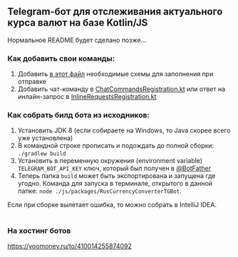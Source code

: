 ## Telegram-бот для отслеживания актуального курса валют на базе Kotlin/JS

Нормальное README будет сделано позже...

### Как добавить свои команды:
1) Добавить [в этот файл](https://github.com/LennyLizowzskiy/ruscurrencybot-telegram/blob/master/src/main/kotlin/telegrambot/messages/schemas/MessageSchemaRegistration.kt) необходимые схемы для заполнения при отправке
2) Добавить чат-команду в [ChatCommandsRegistration.kt](https://github.com/LennyLizowzskiy/ruscurrencybot-telegram/blob/master/src/main/kotlin/telegrambot/commands/ChatCommandsRegistration.kt) или ответ на инлайн-запрос в [InlineRequestsRegistration.kt](https://github.com/LennyLizowzskiy/ruscurrencybot-telegram/blob/master/src/main/kotlin/telegrambot/commands/InlineRequestsRegistration.kt)

### Как собрать билд бота из исходников:
1) Установить JDK 8 (если собираете на Windows, то Java скорее всего уже установлена)
2) В командной строке прописать и подождать до полной сборки: `./gradlew build`
3) Установить в переменную окружения (environment variable) `TELEGRAM_BOT_API_KEY` ключ, который был получен в [@BotFather](https://t.me/botfather)
4) Теперь папка `build` может быть экспортирована и запущена где угодно. Команда для запуска в терминале, открытого в данной папке: `node ./js/packages/RusCurrencyConverterTGBot`. 

Если при сборке вылетает ошибка, то можно собрать в IntelliJ IDEA.

#
### На хостинг ботов
https://yoomoney.ru/to/410014255874092